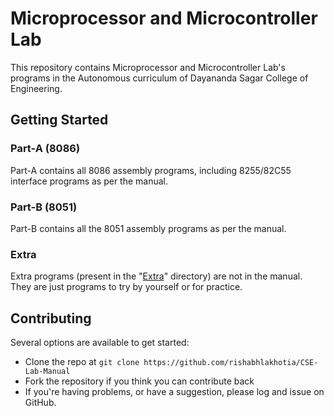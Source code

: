 # Microprocessor and Microcontroller Lab
This repository contains Microprocessor and Microcontroller Lab's programs in the Autonomous curriculum of Dayananda Sagar College of Engineering.

## Getting Started
 
### Part-A (8086)
Part-A contains all 8086 assembly programs, including 8255/82C55 interface programs as per the manual.

### Part-B (8051)
Part-B contains all the 8051 assembly programs as per the manual.

### Extra
Extra programs (present in the "[Extra](/IV%20Semester/Microprocessor_and_Microcontroller_Lab/Extra/)" directory) are not in the manual. They are just programs to try by yourself or for practice.

## Contributing
Several options are available to get started:
* Clone the repo at `git clone https://github.com/rishabhlakhotia/CSE-Lab-Manual`
* Fork the repository if you think you can contribute back
* If you're having problems, or have a suggestion, please log and issue on GitHub. 